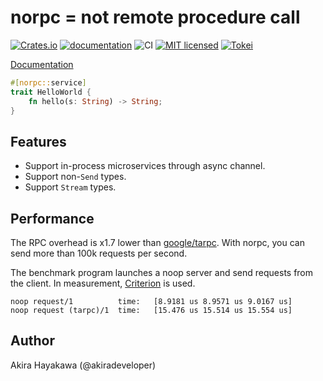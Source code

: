 # norpc = not remote procedure call

[![Crates.io](https://img.shields.io/crates/v/norpc.svg)](https://crates.io/crates/norpc)
[![documentation](https://docs.rs/norpc/badge.svg)](https://docs.rs/norpc)
![CI](https://github.com/akiradeveloper/norpc/workflows/CI/badge.svg)
[![MIT licensed](https://img.shields.io/badge/license-MIT-blue.svg)](https://github.com/akiradeveloper/norpc/blob/master/LICENSE)
[![Tokei](https://tokei.rs/b1/github/akiradeveloper/norpc)](https://github.com/akiradeveloper/norpc)

[Documentation](https://akiradeveloper.github.io/norpc/)

```rust
#[norpc::service]
trait HelloWorld {
    fn hello(s: String) -> String;
}
```

## Features

- Support in-process microservices through async channel.
- Support non-`Send` types.
- Support `Stream` types.

## Performance

The RPC overhead is x1.7 lower than [google/tarpc](https://github.com/google/tarpc). With norpc, you can send more than 100k requests per second.

The benchmark program launches a noop server and send requests from the client.
In measurement, [Criterion](https://github.com/bheisler/criterion.rs) is used.

```
noop request/1          time:   [8.9181 us 8.9571 us 9.0167 us]
noop request (tarpc)/1  time:   [15.476 us 15.514 us 15.554 us]
```

## Author

Akira Hayakawa (@akiradeveloper)
